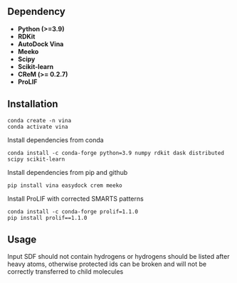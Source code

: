## Dependency
* **Python (>=3.9)**
* **RDKit**  
* **AutoDock Vina**
* **Meeko**
* **Scipy**
* **Scikit-learn**
* **CReM (>= 0.2.7)**
* **ProLIF**

## Installation
```
conda create -n vina
conda activate vina
```

Install dependencies from conda
```
conda install -c conda-forge python=3.9 numpy rdkit dask distributed scipy scikit-learn
```

Install dependencies from pip and github
```
pip install vina easydock crem meeko
```

Install ProLIF with corrected SMARTS patterns
```
conda install -c conda-forge prolif=1.1.0
pip install prolif==1.1.0
```

## Usage

Input SDF should not contain hydrogens or hydrogens should be listed after heavy atoms, otherwise protected ids can be broken and will not be correctly transferred to child molecules